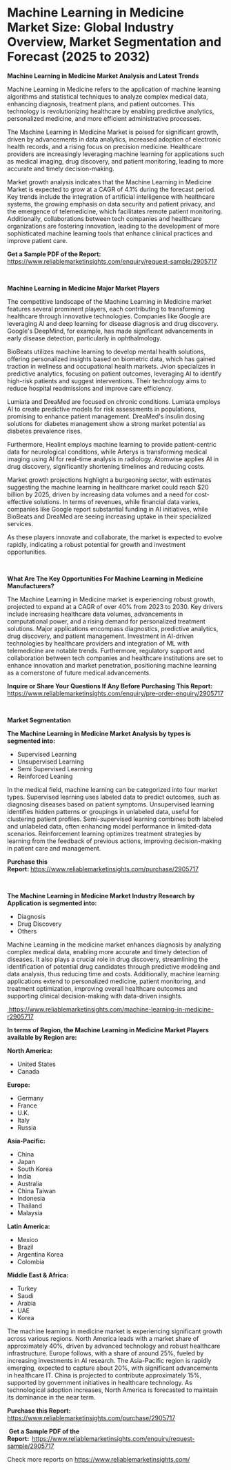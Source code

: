 <p><h1>Machine Learning in Medicine Market Size: Global Industry Overview, Market Segmentation and Forecast (2025 to 2032)</h1></p><p><strong>Machine Learning in Medicine Market Analysis and Latest Trends</strong></p>
<p><p>Machine Learning in Medicine refers to the application of machine learning algorithms and statistical techniques to analyze complex medical data, enhancing diagnosis, treatment plans, and patient outcomes. This technology is revolutionizing healthcare by enabling predictive analytics, personalized medicine, and more efficient administrative processes.</p><p>The Machine Learning in Medicine Market is poised for significant growth, driven by advancements in data analytics, increased adoption of electronic health records, and a rising focus on precision medicine. Healthcare providers are increasingly leveraging machine learning for applications such as medical imaging, drug discovery, and patient monitoring, leading to more accurate and timely decision-making.</p><p>Market growth analysis indicates that the Machine Learning in Medicine Market is expected to grow at a CAGR of 4.1% during the forecast period. Key trends include the integration of artificial intelligence with healthcare systems, the growing emphasis on data security and patient privacy, and the emergence of telemedicine, which facilitates remote patient monitoring. Additionally, collaborations between tech companies and healthcare organizations are fostering innovation, leading to the development of more sophisticated machine learning tools that enhance clinical practices and improve patient care.</p></p>
<p><strong>Get a Sample PDF of the Report:&nbsp;</strong> <a href="https://www.reliablemarketinsights.com/enquiry/request-sample/2905717?utm_campaign=2947&utm_medium=2&utm_source=Github&utm_content=ia&utm_term=12032025&utm_id=machine-learning-in-medicine">https://www.reliablemarketinsights.com/enquiry/request-sample/2905717</a></p>
<p>&nbsp;</p>
<p><strong>Machine Learning in Medicine Major Market Players</strong></p>
<p><p>The competitive landscape of the Machine Learning in Medicine market features several prominent players, each contributing to transforming healthcare through innovative technologies. Companies like Google are leveraging AI and deep learning for disease diagnosis and drug discovery. Google's DeepMind, for example, has made significant advancements in early disease detection, particularly in ophthalmology.</p><p>BioBeats utilizes machine learning to develop mental health solutions, offering personalized insights based on biometric data, which has gained traction in wellness and occupational health markets. Jvion specializes in predictive analytics, focusing on patient outcomes, leveraging AI to identify high-risk patients and suggest interventions. Their technology aims to reduce hospital readmissions and improve care efficiency.</p><p>Lumiata and DreaMed are focused on chronic conditions. Lumiata employs AI to create predictive models for risk assessments in populations, promising to enhance patient management. DreaMed's insulin dosing solutions for diabetes management show a strong market potential as diabetes prevalence rises.</p><p>Furthermore, Healint employs machine learning to provide patient-centric data for neurological conditions, while Arterys is transforming medical imaging using AI for real-time analysis in radiology. Atomwise applies AI in drug discovery, significantly shortening timelines and reducing costs.</p><p>Market growth projections highlight a burgeoning sector, with estimates suggesting the machine learning in healthcare market could reach $20 billion by 2025, driven by increasing data volumes and a need for cost-effective solutions. In terms of revenues, while financial data varies, companies like Google report substantial funding in AI initiatives, while BioBeats and DreaMed are seeing increasing uptake in their specialized services.</p><p>As these players innovate and collaborate, the market is expected to evolve rapidly, indicating a robust potential for growth and investment opportunities.</p></p>
<p>&nbsp;</p>
<p><strong>What Are The Key Opportunities For Machine Learning in Medicine Manufacturers?</strong></p>
<p><p>The Machine Learning in Medicine market is experiencing robust growth, projected to expand at a CAGR of over 40% from 2023 to 2030. Key drivers include increasing healthcare data volumes, advancements in computational power, and a rising demand for personalized treatment solutions. Major applications encompass diagnostics, predictive analytics, drug discovery, and patient management. Investment in AI-driven technologies by healthcare providers and integration of ML with telemedicine are notable trends. Furthermore, regulatory support and collaboration between tech companies and healthcare institutions are set to enhance innovation and market penetration, positioning machine learning as a cornerstone of future medical advancements.</p></p>
<p><strong>Inquire or Share Your Questions If Any Before Purchasing This Report:</strong> <a href="https://www.reliablemarketinsights.com/enquiry/pre-order-enquiry/2905717?utm_campaign=2947&utm_medium=2&utm_source=Github&utm_content=ia&utm_term=12032025&utm_id=machine-learning-in-medicine">https://www.reliablemarketinsights.com/enquiry/pre-order-enquiry/2905717</a></p>
<p>&nbsp;</p>
<p><strong>Market Segmentation</strong></p>
<p><strong>The Machine Learning in Medicine Market Analysis by types is segmented into:</strong></p>
<p><ul><li>Supervised Learning</li><li>Unsupervised Learning</li><li>Semi Supervised Learning</li><li>Reinforced Leaning</li></ul></p>
<p><p>In the medical field, machine learning can be categorized into four market types. Supervised learning uses labeled data to predict outcomes, such as diagnosing diseases based on patient symptoms. Unsupervised learning identifies hidden patterns or groupings in unlabeled data, useful for clustering patient profiles. Semi-supervised learning combines both labeled and unlabeled data, often enhancing model performance in limited-data scenarios. Reinforcement learning optimizes treatment strategies by learning from the feedback of previous actions, improving decision-making in patient care and management.</p></p>
<p><strong>Purchase this Report:&nbsp;</strong><a href="https://www.reliablemarketinsights.com/purchase/2905717?utm_campaign=2947&utm_medium=2&utm_source=Github&utm_content=ia&utm_term=12032025&utm_id=machine-learning-in-medicine">https://www.reliablemarketinsights.com/purchase/2905717</a></p>
<p>&nbsp;</p>
<p><strong>The Machine Learning in Medicine Market Industry Research by Application is segmented into:</strong></p>
<p><ul><li>Diagnosis</li><li>Drug Discovery</li><li>Others</li></ul></p>
<p><p>Machine Learning in the medicine market enhances diagnosis by analyzing complex medical data, enabling more accurate and timely detection of diseases. It also plays a crucial role in drug discovery, streamlining the identification of potential drug candidates through predictive modeling and data analysis, thus reducing time and costs. Additionally, machine learning applications extend to personalized medicine, patient monitoring, and treatment optimization, improving overall healthcare outcomes and supporting clinical decision-making with data-driven insights.</p></p>
<p><a href="https://www.reliablemarketinsights.com/machine-learning-in-medicine-r2905717?utm_campaign=2947&utm_medium=2&utm_source=Github&utm_content=ia&utm_term=12032025&utm_id=machine-learning-in-medicine">&nbsp;https://www.reliablemarketinsights.com/machine-learning-in-medicine-r2905717</a></p>
<p><strong>In terms of Region, the Machine Learning in Medicine Market Players available by Region are:</strong></p>
<p>
    <p> <strong> North America: </strong>
        <ul>
            <li>United States</li>
            <li>Canada</li>
        </ul>
        </p> 
    <p> <strong> Europe: </strong>
        <ul>
            <li>Germany</li>
            <li>France</li>
            <li>U.K.</li>
            <li>Italy</li>
            <li>Russia</li>
        </ul>
        </p> 
    <p> <strong> Asia-Pacific: </strong>
        <ul>
            <li>China</li>
            <li>Japan</li>
            <li>South Korea</li>
            <li>India</li>
            <li>Australia</li>
            <li>China Taiwan</li>
            <li>Indonesia</li>
            <li>Thailand</li>
            <li>Malaysia</li>
        </ul>
        </p> 
    <p> <strong> Latin America: </strong>
        <ul>
            <li>Mexico</li>
            <li>Brazil</li>
            <li>Argentina Korea</li>
            <li>Colombia</li>
        </ul>
        </p> 
    <p> <strong> Middle East & Africa: </strong>
        <ul>
            <li>Turkey</li>
            <li>Saudi</li>
            <li>Arabia</li>
            <li>UAE</li>
            <li>Korea</li>
        </ul>
    </p>
    </p>
<p><p>The machine learning in medicine market is experiencing significant growth across various regions. North America leads with a market share of approximately 40%, driven by advanced technology and robust healthcare infrastructure. Europe follows, with a share of around 25%, fueled by increasing investments in AI research. The Asia-Pacific region is rapidly emerging, expected to capture about 20%, with significant advancements in healthcare IT. China is projected to contribute approximately 15%, supported by government initiatives in healthcare technology. As technological adoption increases, North America is forecasted to maintain its dominance in the near term.</p></p>
<p><strong>Purchase this Report: </strong><a href="https://www.reliablemarketinsights.com/purchase/2905717?utm_campaign=2947&utm_medium=2&utm_source=Github&utm_content=ia&utm_term=12032025&utm_id=machine-learning-in-medicine">https://www.reliablemarketinsights.com/purchase/2905717</a></p>
<p>&nbsp;<strong>Get a Sample PDF of the Report:&nbsp;&nbsp;</strong><a href="https://www.reliablemarketinsights.com/enquiry/request-sample/2905717?utm_campaign=2947&utm_medium=2&utm_source=Github&utm_content=ia&utm_term=12032025&utm_id=machine-learning-in-medicine">https://www.reliablemarketinsights.com/enquiry/request-sample/2905717</a></p>
<p><strong></strong></p>
<p>Check more reports on <a href="https://www.reliablemarketinsights.com/?utm_campaign=2947&utm_medium=2&utm_source=Github&utm_content=ia&utm_term=12032025&utm_id=machine-learning-in-medicine">https://www.reliablemarketinsights.com/</a></p>